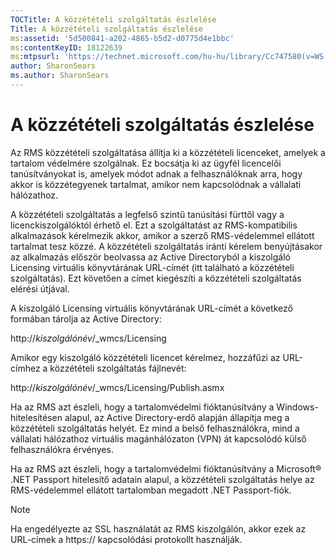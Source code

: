 ```yaml
---
TOCTitle: A közzétételi szolgáltatás észlelése
Title: A közzétételi szolgáltatás észlelése
ms:assetid: '5d500841-a202-4865-b5d2-d0775d4e1bbc'
ms:contentKeyID: 18122639
ms:mtpsurl: 'https://technet.microsoft.com/hu-hu/library/Cc747580(v=WS.10)'
author: SharonSears
ms.author: SharonSears
---
```


A közzétételi szolgáltatás észlelése
====================================

Az RMS közzétételi szolgáltatása állítja ki a közzétételi licenceket, amelyek a tartalom védelmére szolgálnak. Ez bocsátja ki az ügyfél licencelői tanúsítványokat is, amelyek módot adnak a felhasználóknak arra, hogy akkor is közzétegyenek tartalmat, amikor nem kapcsolódnak a vállalati hálózathoz.

A közzétételi szolgáltatás a legfelső szintű tanúsítási fürttől vagy a licenckiszolgálóktól érhető el. Ezt a szolgáltatást az RMS-kompatibilis alkalmazások kérelmezik akkor, amikor a szerző RMS-védelemmel ellátott tartalmat tesz közzé. A közzétételi szolgáltatás iránti kérelem benyújtásakor az alkalmazás először beolvassa az Active Directoryból a kiszolgáló Licensing virtuális könyvtárának URL-címét (itt található a közzétételi szolgáltatás). Ezt követően a címet kiegészíti a közzétételi szolgáltatás elérési útjával.

A kiszolgáló Licensing virtuális könyvtárának URL-címét a következő formában tárolja az Active Directory:

http://*kiszolgálónév*/\_wmcs/Licensing

Amikor egy kiszolgáló közzétételi licencet kérelmez, hozzáfűzi az URL-címhez a közzétételi szolgáltatás fájlnevét:

http://*kiszolgálónév*/\_wmcs/Licensing/Publish.asmx

Ha az RMS azt észleli, hogy a tartalomvédelmi fióktanúsítvány a Windows-hitelesítésen alapul, az Active Directory-erdő alapján állapítja meg a közzétételi szolgáltatás helyét. Ez mind a belső felhasználókra, mind a vállalati hálózathoz virtuális magánhálózaton (VPN) át kapcsolódó külső felhasználókra érvényes.

Ha az RMS azt észleli, hogy a tartalomvédelmi fióktanúsítvány a Microsoft® .NET Passport hitelesítő adatain alapul, a közzétételi szolgáltatás helye az RMS-védelemmel ellátott tartalomban megadott .NET Passport-fiók.

> [!NOTE]  
> Ha engedélyezte az SSL használatát az RMS kiszolgálón, akkor ezek az URL-címek a https:// kapcsolódási protokollt használják. 
